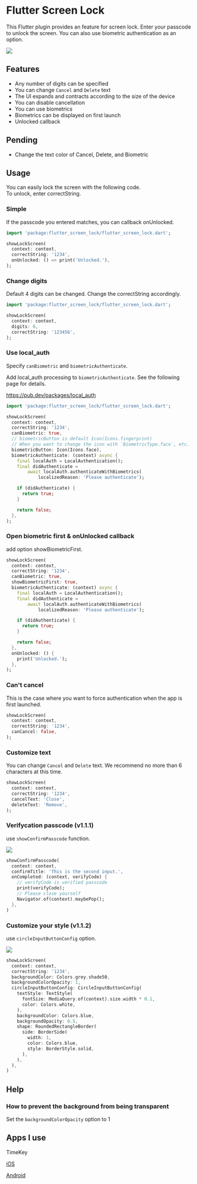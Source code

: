 # Flutter Screen Lock

This Flutter plugin provides an feature for screen lock.
Enter your passcode to unlock the screen.
You can also use biometric authentication as an option.

<img src="https://raw.githubusercontent.com/naoki0719/flutter_screen_lock/master/resources/flutter_screen_lock.gif" />

## Features

- Any number of digits can be specified
- You can change `Cancel` and `Delete` text
- The UI expands and contracts according to the size of the device
- You can disable cancellation
- You can use biometrics
- Biometrics can be displayed on first launch
- Unlocked callback

## Pending

- Change the text color of Cancel, Delete, and Biometric

## Usage

You can easily lock the screen with the following code.  
To unlock, enter correctString.

### Simple

If the passcode you entered matches, you can callback onUnlocked.

```dart
import 'package:flutter_screen_lock/flutter_screen_lock.dart';

showLockScreen(
  context: context,
  correctString: '1234',
  onUnlocked: () => print('Unlocked.'),
);
```

### Change digits

Default 4 digits can be changed. Change the correctString accordingly.

```dart
import 'package:flutter_screen_lock/flutter_screen_lock.dart';

showLockScreen(
  context: context,
  digits: 6,
  correctString: '123456',
);
```

### Use local_auth

Specify `canBiometric` and `biometricAuthenticate`.

Add local_auth processing to `biometricAuthenticate`. See the following page for details.

https://pub.dev/packages/local_auth

```dart
import 'package:flutter_screen_lock/flutter_screen_lock.dart';

showLockScreen(
  context: context,
  correctString: '1234',
  canBiometric: true,
  // biometricButton is default Icon(Icons.fingerprint)
  // When you want to change the icon with `BiometricType.face`, etc.
  biometricButton: Icon(Icons.face),
  biometricAuthenticate: (context) async {
    final localAuth = LocalAuthentication();
    final didAuthenticate =
        await localAuth.authenticateWithBiometrics(
            localizedReason: 'Please authenticate');

    if (didAuthenticate) {
      return true;
    }

    return false;
  },
);
```

### Open biometric first & onUnlocked callback

add option showBiometricFirst.

```dart
showLockScreen(
  context: context,
  correctString: '1234',
  canBiometric: true,
  showBiometricFirst: true,
  biometricAuthenticate: (context) async {
    final localAuth = LocalAuthentication();
    final didAuthenticate =
        await localAuth.authenticateWithBiometrics(
            localizedReason: 'Please authenticate');

    if (didAuthenticate) {
      return true;
    }

    return false;
  },
  onUnlocked: () {
    print('Unlocked.');
  },
);
```

### Can't cancel

This is the case where you want to force authentication when the app is first launched.

```dart
showLockScreen(
  context: context,
  correctString: '1234',
  canCancel: false,
);
```

### Customize text

You can change `Cancel` and `Delete` text.
We recommend no more than 6 characters at this time.

```dart
showLockScreen(
  context: context,
  correctString: '1234',
  cancelText: 'Close',
  deleteText: 'Remove',
);
```

### Verifycation passcode (v1.1.1)

use `showConfirmPasscode` function.

<img src="https://raw.githubusercontent.com/naoki0719/flutter_screen_lock/master/resources/flutter_screen_lock_confirm.gif" />

```dart
showConfirmPasscode(
  context: context,
  confirmTitle: 'This is the second input.',
  onCompleted: (context, verifyCode) {
    // verifyCode is verified passcode
    print(verifyCode);
    // Please close yourself
    Navigator.of(context).maybePop();
  },
)
```

### Customize your style (v1.1.2)

use `circleInputButtonConfig` option.

<img src="https://raw.githubusercontent.com/naoki0719/flutter_screen_lock/master/resources/customize_styles.png" />

```dart
showLockScreen(
  context: context,
  correctString: '1234',
  backgroundColor: Colors.grey.shade50,
  backgroundColorOpacity: 1,
  circleInputButtonConfig: CircleInputButtonConfig(
    textStyle: TextStyle(
      fontSize: MediaQuery.of(context).size.width * 0.1,
      color: Colors.white,
    ),
    backgroundColor: Colors.blue,
    backgroundOpacity: 0.5,
    shape: RoundedRectangleBorder(
      side: BorderSide(
        width: 1,
        color: Colors.blue,
        style: BorderStyle.solid,
      ),
    ),
  ),
)
```

## Help

### How to prevent the background from being transparent

Set the `backgroundColorOpacity` option to 1

## Apps I use

TimeKey

[iOS](https://apps.apple.com/us/app/timekey-authenticator/id1506129753)

[Android](https://play.google.com/store/apps/details?id=net.incrementleaf.TimeKey)
